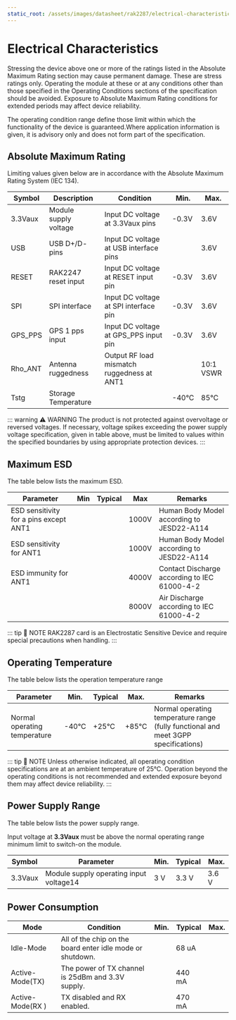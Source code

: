 ```yaml
---
static_root: /assets/images/datasheet/rak2287/electrical-characteristics
---
```


# Electrical Characteristics

Stressing the device above one or more of the ratings listed in the Absolute Maximum Rating section may cause permanent damage. These are stress ratings only. Operating the module at these or at any conditions other than those specified in the Operating Conditions sections of the specification should be avoided. Exposure to Absolute Maximum Rating conditions for extended periods may affect device reliability.

The operating condition range define those limit within which the functionality of the device is guaranteed.Where application information is given, it is advisory only and does not form part of the specification.

## Absolute Maximum Rating

Limiting values given below are in accordance with the Absolute Maximum Rating System (IEC 134).

| **Symbol** | **Description**       | **Condition**                              | **Min.** | **Max.**  |
| ---------- | --------------------- | ------------------------------------------ | -------- | --------- |
| 3.3Vaux    | Module supply voltage | Input DC voltage at 3.3Vaux pins           | -0.3V    | 3.6V      |
| USB        | USB D+/D- pins        | Input DC voltage at USB interface pins     |          | 3.6V      |
| RESET      | RAK2247 reset input   | Input DC voltage at RESET input pin        | -0.3V    | 3.6V      |
| SPI        | SPI interface         | Input DC voltage at SPI interface pin      | -0.3V    | 3.6V      |
| GPS_PPS    | GPS 1 pps input       | Input DC voltage at GPS_PPS input pin      | -0.3V    | 3.6V      |
| Rho_ANT    | Antenna ruggedness    | Output RF load mismatch ruggedness at ANT1 |          | 10:1 VSWR |
| Tstg       | Storage Temperature   |                                            | -40°C    | 85°C      |

::: warning ⚠️ WARNING
The product is not protected against overvoltage or reversed voltages. If necessary, voltage spikes exceeding the power supply voltage specification, given in table above, must be limited to values within the specified boundaries by using appropriate protection devices.
:::

## Maximum ESD

The table below lists the maximum ESD.

| **Parameter**                          | **Min** | **Typical** | **Max** | **Remarks**                                  |
| -------------------------------------- | ------- | ----------- | ------- | -------------------------------------------- |
| ESD sensitivity for a pins except ANT1 |         |             | 1000V   | Human Body Model according to JESD22-A114    |
| ESD sensitivity for ANT1               |         |             | 1000V   | Human Body Model according to JESD22-A114    |
| ESD immunity for ANT1                  |         |             | 4000V   | Contact Discharge according to IEC 61000-4-2 |
|                                        |         |             | 8000V   | Air Discharge according to IEC 61000-4-2     |

::: tip 📝 NOTE
RAK2287 card is an Electrostatic Sensitive Device and require special precautions when handling.
:::

## Operating Temperature

The table below lists the operation temperature range

| **Parameter**                | **Min**. | **Typical** | **Max**. | **Remarks**                                                                        |
| ---------------------------- | -------- | ----------- | -------- | ---------------------------------------------------------------------------------- |
| Normal operating temperature | -40°C    | +25°C       | +85°C    | Normal operating temperature range (fully functional and meet 3GPP specifications) |

::: tip 📝 NOTE
Unless otherwise indicated, all operating condition specifications are at an ambient temperature of 25°C. Operation beyond the operating conditions is not recommended and extended exposure beyond them may affect device reliability.
:::

## Power Supply Range

The table below lists the power supply range.

Input voltage at **3.3Vaux** must be above the normal operating range minimum limit to switch-on the module.

| **Symbol** | **Parameter**                           | **Min**. | **Typical** | **Max**. |
| ---------- | --------------------------------------- | -------- | ----------- | -------- |
| 3.3Vaux    | Module supply operating input voltage14 | 3 V      | 3.3 V       | 3.6 V    |

## Power Consumption

| **Mode**         | **Condition**                                             | **Min.** | **Typical** | **Max.** |
| ---------------- | --------------------------------------------------------- | -------- | ----------- | -------- |
| Idle-Mode        | All of the chip on the board enter idle mode or shutdown. |          | 68 uA       |          |
| Active-Mode(TX)  | The power of TX channel is 25dBm and 3.3V supply.         |          | 440 mA      |          |
| Active-Mode(RX ) | TX disabled and RX enabled.                               |          | 470 mA      |          |
